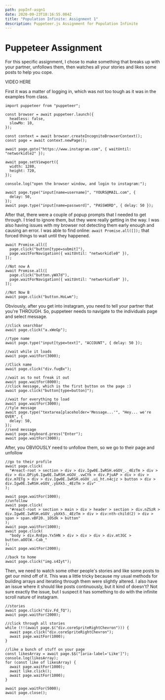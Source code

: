 ```yaml
---
path: popInf-asgn1
date: 2020-09-23T18:16:55.004Z
title: "Population Infinite: Assignment 1"
description: Puppeteer.js Assignment for Population Infinite
---
```

# Puppeteer Assignment

For this specific assignment, I chose to make something that breaks up with your partner, unfollows them, then watches all your stories and likes some posts to help you cope. 

VIDEO HERE

First it was a matter of logging in, which was not too tough as it was in the examples from class.

```
import puppeteer from "puppeteer";

const browser = await puppeteer.launch({
  headless: false,
  slowMo: 10,
});

const context = await browser.createIncognitoBrowserContext();
const page = await context.newPage();

await page.goto("https://www.instagram.com", { waitUntil: "networkidle2" });

await page.setViewport({
  width: 1280,
  height: 720,
});

console.log("open the browser window, and login to instagram:");

await page.type("input[name=username]", "YOURS@MAIL.com", {
  delay: 50,
});
await page.type("input[name=password]", "PASSWORD", { delay: 50 });
```

After that, there were a couple of popup prompts that I needed to get through. I tried to ignore them, but they were really getting in the way. I was also having issues with my browser not detecting them early enough and causing an error. I was able to find online: ```await Promise.all([]);``` that forced things to wait until they happened. 

```//wait for credentials to be typed in
await Promise.all([
  page.click("button[type=submit]"),
  page.waitForNavigation({ waitUntil: "networkidle0" }),
]);

//Not now A
await Promise.all([
  page.click("button.yWX7d"),
  page.waitForNavigation({ waitUntil: "networkidle0" }),
]);

//Not Now B
await page.click("button.HoLwm");
```
Obviously, after you get into instagram, you need to tell your partner that you're THROUGH. So, puppeteer needs to navigate to the individuals page and select message. 

```//Send a Message over insta DM
//click searchbar
await page.click("a.xWeGp");

//type name
await page.type("input[type=text]", "ACCOUNT", { delay: 50 });

//wait while it loads
await page.waitFor(3000);

//Click name
await page.click("div.fuqBx");

//wait as to not freak it out
await page.waitFor(8000);
//click message, which is the first button on the page :)
await page.click("button[type=button]");

//wait for everything to load
await page.waitFor(3000);
//tyle message
await page.type("textarea[placeholder='Message...'", "Hey... we're OVER", {
  delay: 50,
});
//send message
await page.keyboard.press("Enter");
await page.waitFor(3000);
```
After, you OBVIOUSLY need to unfollow them, so we go to their page and unfollow

```
//go to their profile
await page.click(
  "#react-root > section > div > div.Igw0E.IwRSH.eGOV_._4EzTm > div > div > div.DPiy6.Igw0E.IwRSH.eGOV_.vwCYk > div.PjuAP > div > div > div.m7ETg > div > div.Igw0E.IwRSH.eGOV_.ui_ht.n4cjz > button > div > div.Igw0E.IwRSH.eGOV_.ybXk5._4EzTm > div"
);

await page.waitFor(1000);
//unfollow
await page.click(
  "#react-root > section > main > div > header > section > div.nZSzR > div.Igw0E.IwRSH.eGOV_.ybXk5._4EzTm > div > div:nth-child(2) > div > span > span.vBF20._1OSdk > button"
);
await page.waitFor(1000);
await page.click(
  "body > div.RnEpo.Yx5HN > div > div > div > div.mt3GC > button.aOOlW.-Cab_"
);
await page.waitFor(2000);

//back to home
await page.click("img.s4Iyt");
```
Then, we need to watch some other people's stories and like some posts to get our mind off of it. This was a little tricky because my usual methods for building arrays and iterating through them were slightly altered. I also have an issue where it should like posts continuously, but it kind of doesn't? Not sure exactly the issue, but I suspect it has something to do with the infinite scroll nature of instagram. 

```
//stories
await page.click("div.Fd_fQ");
await page.waitFor(2000);

//click through all stories
while (!!(await page.$("div.coreSpriteRightChevron"))) {
  await page.click("div.coreSpriteRightChevron");
  await page.waitFor(1000);
}

//like a bunch of stuff on your page
const likesArray = await page.$$("[aria-label='Like']");
console.log(likesArray);
for (const like of likesArray) {
  await page.waitFor(1000);
  await like.click();
  await page.waitFor(1000);
}

await page.waitFor(5000);
await page.close();
```
